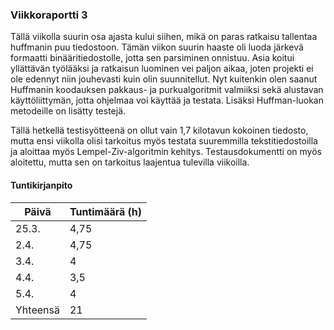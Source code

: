 ### Viikkoraportti 3

Tällä viikolla suurin osa ajasta kului siihen, mikä on paras ratkaisu tallentaa huffmanin puu tiedostoon. Tämän viikon suurin haaste oli luoda järkevä formaatti binääritiedostolle, jotta sen parsiminen onnistuu. Asia koitui yllättävän työlääksi ja ratkaisun luominen vei paljon aikaa, joten projekti ei ole edennyt niin jouhevasti kuin olin suunnitellut. Nyt kuitenkin olen saanut Huffmanin koodauksen pakkaus- ja purkualgoritmit valmiiksi sekä alustavan käyttöliittymän, jotta ohjelmaa voi käyttää ja testata. Lisäksi Huffman-luokan metodeille on lisätty testejä. 

Tällä hetkellä testisyötteenä on ollut vain 1,7 kilotavun kokoinen tiedosto, mutta ensi viikolla olisi tarkoitus myös testata suuremmilla tekstitiedostoilla ja aloittaa myös Lempel-Ziv-algoritmin kehitys. Testausdokumentti on myös aloitettu, mutta sen on tarkoitus laajentua tulevilla viikoilla.


#### Tuntikirjanpito

| Päivä       | Tuntimäärä (h) |
| ----------- | -----------    |
| 25.3.       | 4,75           |
| 2.4.        | 4,75           |
| 3.4.        | 4              |
| 4.4.        | 3,5            |
| 5.4.        | 4              |
| Yhteensä    | 21             |